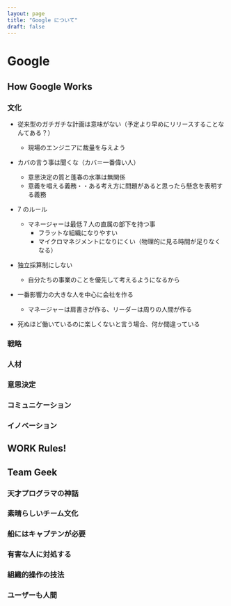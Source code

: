 ```yaml
---
layout: page
title: "Google について"
draft: false
---
```


# Google 

## How Google Works

### 文化

* 従来型のガチガチな計画は意味がない（予定より早めにリリースすることなんてある？）
  * 現場のエンジニアに裁量を与えよう
  
* カバの言う事は聞くな（カバ＝一番偉い人）
  * 意思決定の質と蓬春の水準は無関係
  * 意義を唱える義務・・ある考え方に問題があると思ったら懸念を表明する義務

* 7 のルール
  * マネージャーは最低７人の直属の部下を持つ事
    * フラットな組織になりやすい
    * マイクロマネジメントになりにくい（物理的に見る時間が足りなくなる）

* 独立採算制にしない
  * 自分たちの事業のことを優先して考えるようになるから

* 一番影響力の大きな人を中心に会社を作る
  * マネージャーは肩書きが作る、リーダーは周りの人間が作る

* 死ぬほど働いているのに楽しくないと言う場合、何か間違っている

### 戦略

### 人材

### 意思決定

### コミュニケーション

### イノベーション


## WORK Rules!

### 

## Team Geek

### 天才プログラマの神話

### 素晴らしいチーム文化

### 船にはキャプテンが必要

### 有害な人に対処する

### 組織的操作の技法

### ユーザーも人間

